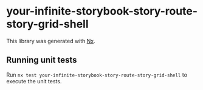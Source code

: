 # your-infinite-storybook-story-route-story-grid-shell

This library was generated with [Nx](https://nx.dev).

## Running unit tests

Run `nx test your-infinite-storybook-story-route-story-grid-shell` to execute the unit tests.
